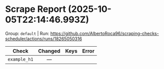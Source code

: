 # Scrape Report (2025-10-05T22:14:46.993Z)

Group: `default`  |  Run: https://github.com/AlbertoRoca96/scraping-checks-scheduler/actions/runs/18265050316

| Check | Changed | Keys | Error |
|---|:---:|:--|:--|
| `example_h1` | — |  |  |
